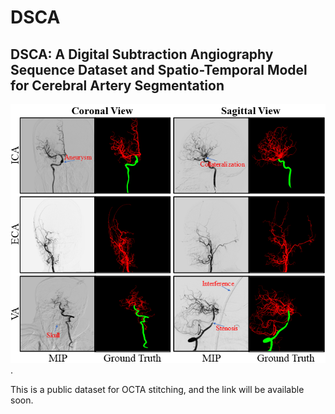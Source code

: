 # DSCA
## DSCA: A Digital Subtraction Angiography Sequence Dataset and Spatio-Temporal Model for Cerebral Artery Segmentation

![image](https://github.com/jiongzhang-john/DSCA/blob/main/images/label.png). 

This is a public dataset for OCTA stitching, and the link will be available soon.
